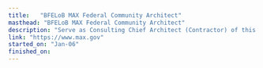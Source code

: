 ```yaml
---
title:   "BFELoB MAX Federal Community Architect"
masthead: "BFELoB MAX Federal Community Architect"
description: "Serve as Consulting Chief Architect (Contractor) of this Federal Government collaboration system."
link: "https://www.max.gov" 
started_on: "Jan-06"
finished_on: 
---
```

